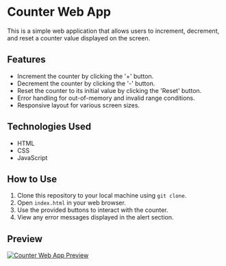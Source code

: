 # Counter Web App

This is a simple web application that allows users to increment, decrement, and reset a counter value displayed on the screen.

## Features
- Increment the counter by clicking the '+' button.
- Decrement the counter by clicking the '-' button.
- Reset the counter to its initial value by clicking the 'Reset' button.
- Error handling for out-of-memory and invalid range conditions.
- Responsive layout for various screen sizes.
## Technologies Used
* HTML
* CSS
* JavaScript
## How to Use
1. Clone this repository to your local machine using `git clone`.
2. Open `index.html` in your web browser.
3. Use the provided buttons to interact with the counter.
4. View any error messages displayed in the alert section.
 

## Preview

[![Counter Web App Preview](https://github.com/Pawan8433/pure-js-counter-app/assets/106168429/314e1921-b0ad-47fb-ada9-67844678e056)](https://pawan8433.github.io/pure-js-counter-app/)
